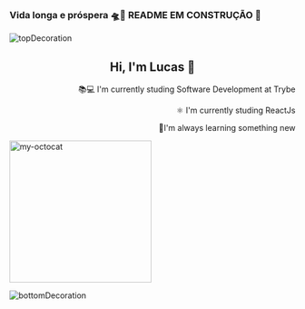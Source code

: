 
 ### Vida longa e próspera 🛸🖖 README EM CONSTRUÇÃO 🔨

![topDecoration](https://github.com/LucasSilvaMarts/LucasSilvaMarts/blob/main/wave.svg)

<h2 align="center">Hi, I'm Lucas 🖖</h2>

<div align="right" margin-top="30px">
 <p>📚💻 I'm currently studing Software Development at Trybe</p>
 <p>⚛ I'm currently studing ReactJs</p>
 <p>📝I'm always learning something new</p>
</div>

<div align="left">
  <img src="https://github.com/LucasSilvaMarts/LucasSilvaMarts/blob/main/my-octocat.png" alt="my-octocat"  height="250px">
</div>




![bottomDecoration](https://github.com/LucasSilvaMarts/LucasSilvaMarts/blob/main/wave%20bottom.svg)

